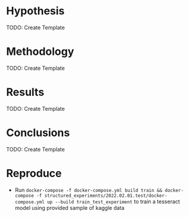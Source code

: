 <!--DESC Template folder to use for experiments-->
# Hypothesis
TODO: Create Template

# Methodology

TODO: Create Template

# Results

TODO: Create Template

# Conclusions

TODO: Create Template



# Reproduce

- Run `docker-compose -f docker-compose.yml build train && docker-compose -f structured_experiments/2022.02.01.test/docker-compose.yml up --build train_test_experiment` to train a tesseract model using provided sample of kaggle data